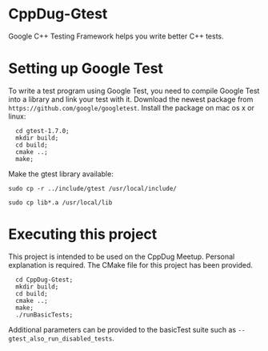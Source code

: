 # CppDug-Gtest
Google C++ Testing Framework helps you write better C++ tests.

# Setting up Google Test #

To write a test program using Google Test, you need to compile Google
Test into a library and link your test with it. Download the newest package from `https://github.com/google/googletest`.
Install the package on mac os x or linux:
```
  cd gtest-1.7.0; 
  mkdir build;  
  cd build;  
  cmake ..;  
  make; 
```

Make the gtest library available:
```
sudo cp -r ../include/gtest /usr/local/include/

sudo cp lib*.a /usr/local/lib
```

# Executing this project #

This project is intended to be used on the CppDug Meetup. Personal explanation is required. The CMake file for this 
project has been provided.
```
  cd CppDug-Gtest; 
  mkdir build;  
  cd build;  
  cmake ..;  
  make; 
  ./runBasicTests;
```

Additional parameters can be provided to the basicTest suite such as `--gtest_also_run_disabled_tests`.
